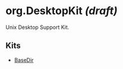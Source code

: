 # org.DesktopKit *(draft)*

Unix Desktop Support Kit.

## Kits

* [BaseDir](kits/basedir/README.md)
